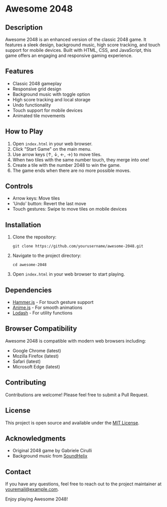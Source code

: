 # Awesome 2048

## Description

Awesome 2048 is an enhanced version of the classic 2048 game. It features a sleek design, background music, high score tracking, and touch support for mobile devices. Built with HTML, CSS, and JavaScript, this game offers an engaging and responsive gaming experience.

## Features

- Classic 2048 gameplay
- Responsive grid design
- Background music with toggle option
- High score tracking and local storage
- Undo functionality
- Touch support for mobile devices
- Animated tile movements

## How to Play

1. Open `index.html` in your web browser.
2. Click "Start Game" on the main menu.
3. Use arrow keys (↑, ↓, ←, →) to move tiles.
4. When two tiles with the same number touch, they merge into one!
5. Create a tile with the number 2048 to win the game.
6. The game ends when there are no more possible moves.

## Controls

- Arrow keys: Move tiles
- 'Undo' button: Revert the last move
- Touch gestures: Swipe to move tiles on mobile devices

## Installation

1. Clone the repository:
   ```
   git clone https://github.com/yourusername/awesome-2048.git
   ```
2. Navigate to the project directory:
   ```
   cd awesome-2048
   ```
3. Open `index.html` in your web browser to start playing.

## Dependencies

- [Hammer.js](https://hammerjs.github.io/) - For touch gesture support
- [Anime.js](https://animejs.com/) - For smooth animations
- [Lodash](https://lodash.com/) - For utility functions

## Browser Compatibility

Awesome 2048 is compatible with modern web browsers including:
- Google Chrome (latest)
- Mozilla Firefox (latest)
- Safari (latest)
- Microsoft Edge (latest)

## Contributing

Contributions are welcome! Please feel free to submit a Pull Request.

## License

This project is open source and available under the [MIT License](LICENSE).

## Acknowledgments

- Original 2048 game by Gabriele Cirulli
- Background music from [SoundHelix](https://www.soundhelix.com/)

## Contact

If you have any questions, feel free to reach out to the project maintainer at youremail@example.com.

Enjoy playing Awesome 2048!